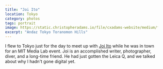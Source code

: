 ```yaml
---
title: "Joi Ito"
location: Tokyo
category: photos
tags: portrait
image: https://static.christopheradams.io/file/cxadams-website/medium/flickr/8333/28843755833_c3fa5da960_k.jpg
excerpt: "Andaz Tokyo Toranomon Hills"
---
```


I flew to Tokyo just for the day to meet up with [Joi Ito] while he was in town
for an MIT Media Lab event. Joi is an accomplished writer, photographer, diver,
and a long-time friend. He had just gotten the Leica Q, and we talked about why
I hadn't gone digital yet.

[Joi Ito]: https://joi.ito.com
